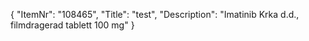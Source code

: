 {
  "ItemNr": "108465",
  "Title": "test",
  "Description": "Imatinib Krka d.d., filmdragerad tablett 100 mg"
}